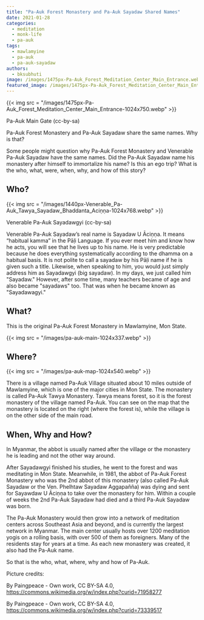 ```yaml
---
title: "Pa-Auk Forest Monastery and Pa-Auk Sayadaw Shared Names"
date: 2021-01-28
categories: 
  - meditation
  - monk-life
  - pa-auk
tags: 
  - mawlamyine
  - pa-auk
  - pa-auk-sayadaw
authors: 
  - bksubhuti
image: /images/1475px-Pa-Auk_Forest_Meditation_Center_Main_Entrance.webp
featured_image: /images/1475px-Pa-Auk_Forest_Meditation_Center_Main_Entrance.webp
---
```


{{< img src = "/images/1475px-Pa-Auk_Forest_Meditation_Center_Main_Entrance-1024x750.webp" >}}

Pa-Auk Main Gate (cc-by-sa)

Pa-Auk Forest Monastery and Pa-Auk Sayadaw share the same names. Why is that?

Some people might question why Pa-Auk Forest Monastery and Venerable Pa-Auk Sayadaw have the same names. Did the Pa-Auk Sayadaw name his monastery after himself to immortalize his name? Is this an ego trip? What is the who, what, were, when, why, and how of this story?

## Who?

{{< img src = "/images/1440px-Venerable_Pa-Auk_Tawya_Sayadaw_Bhaddanta_Aciṇṇa-1024x768.webp" >}}

Venerable Pa-Auk Sayadawgyi (cc-by-sa)

Venerable Pa-Auk Sayadaw’s real name is Sayadaw U Āciṇṇa. It means “habitual kamma” in the Pāḷi Language. If you ever meet him and know how he acts, you will see that he lives up to his name. He is very predictable because he does everything systematically according to the dhamma on a habitual basis. It is not polite to call a sayadaw by his Pāḷi name if he is given such a title. Likewise, when speaking to him, you would just simply address him as Sayadawgyi (big sayadaw). In my days, we just called him "Sayadaw." However, after some time, many teachers became of age and also became "sayadaws" too. That was when he became known as "Sayadawagyi."

## What?

This is the original Pa-Auk Forest Monastery in Mawlamyine, Mon State.

{{< img src = "/images/pa-auk-main-1024x337.webp" >}}

## Where?

{{< img src = "/images/pa-auk-map-1024x540.webp" >}}

There is a village named Pa-Auk Village situated about 10 miles outside of Mawlamyine, which is one of the major cities in Mon State. The monastery is called Pa-Auk Tawya Monastery. Tawya means forest, so it is the forest monastery of the village named Pa-Auk. You can see on the map that the monastery is located on the right (where the forest is), while the village is on the other side of the main road.

## When, Why and How?

In Myanmar, the abbot is usually named after the village or the monastery he is leading and not the other way around.

After Sayadawgyi finished his studies, he went to the forest and was meditating in Mon State. Meanwhile, in 1981, the abbot of Pa-Auk Forest Monastery who was the 2nd abbot of this monastery (also called Pa-Auk Sayadaw or the Ven. Phelhtaw Sayadaw Aggapañña) was dying and sent for Sayawdaw U Āciṇṇa to take over the monastery for him. Within a couple of weeks the 2nd Pa-Auk Sayadaw had died and a third Pa-Auk Sayadaw was born.

The Pa-Auk Monastery would then grow into a network of meditation centers across Southeast Asia and beyond, and is currently the largest network in Myanmar. The main center usually hosts over 1200 meditation yogis on a rolling basis, with over 500 of them as foreigners. Many of the residents stay for years at a time. As each new monastery was created, it also had the Pa-Auk name.

So that is the who, what, where, why and how of Pa-Auk.

Picture credits:

By Paingpeace - Own work, CC BY-SA 4.0, https://commons.wikimedia.org/w/index.php?curid=71958277

By Paingpeace - Own work, CC BY-SA 4.0, https://commons.wikimedia.org/w/index.php?curid=73339517
